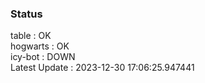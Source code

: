 ### Status


table : OK  
hogwarts : OK  
icy-bot : DOWN  
Latest Update : 2023-12-30 17:06:25.947441

